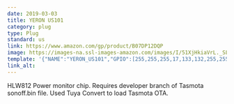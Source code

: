 ```yaml
---
date: 2019-03-03
title: YERON US101
category: plug
type: Plug
standard: us
link: https://www.amazon.com/gp/product/B07DP12DQP
image: https://images-na.ssl-images-amazon.com/images/I/51XjHkiaVrL._SL1203_.jpg
template: '{"NAME":"YERON_US101","GPIO":[255,255,255,17,133,132,255,255,131,56,21,255,255],"FLAG":0,"BASE":18}' 
link_alt: 
---
```



HLW812 Power monitor chip. Requires developer branch of Tasmota sonoff.bin file. Used Tuya Convert to load Tasmota OTA.





